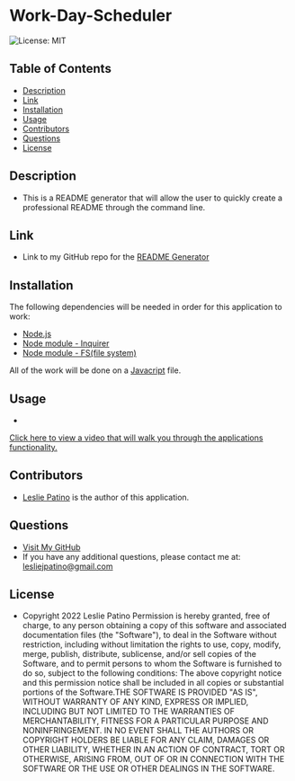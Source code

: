 # Work-Day-Scheduler
![License: MIT](https://img.shields.io/badge/License-MIT-brightgreen.svg)


## Table of Contents
* [Description](#description)
* [Link](#link)
* [Installation](#installation)
* [Usage](#usage)
* [Contributors](#contributors)
* [Questions](#questions)
* [License](#license)


## Description 
* This is a README generator that will allow the user to quickly create a professional README through the command line.


## Link
* Link to my GitHub repo for the [README Generator](https://github.com/lesliejpatino/README-generator)


## Installation 
The following dependencies will be needed in order for this application to work:
* [Node.js](https://nodejs.org/en/)
* [Node module - Inquirer](https://www.npmjs.com/package/inquirer)
* [Node module - FS(file system) ](https://nodejs.org/api/fs.html)

All of the work will be done on a [Javacript](https://www.javascript.com/) file.


## Usage
* 

[Click here to view a video that will walk you through the applications functionality.](https://drive.google.com/file/d/1ypxgyLQpHS5e-QHExD61I0k4Ws4tevFi/view)

## Contributors
* [Leslie Patino](https://www.linkedin.com/in/lesliejpatino/) is the author of this application.


## Questions
* [Visit My GitHub](https://github.com/lesliejpatino)
* If you have any additional questions, please contact me at: lesliejpatino@gmail.com


## License
* Copyright 2022 Leslie Patino
    Permission is hereby granted, free of charge, to any person obtaining a copy of this software and associated documentation files (the "Software"), to deal in the Software without restriction, including without limitation the rights to use, copy, modify, merge, publish, distribute, sublicense, and/or sell copies of the Software, and to permit persons to whom the Software is furnished to do so, subject to the following conditions: The above copyright notice and this permission notice shall be included in all copies or substantial portions of the Software.THE SOFTWARE IS PROVIDED "AS IS", WITHOUT WARRANTY OF ANY KIND, EXPRESS OR IMPLIED, INCLUDING BUT NOT LIMITED TO THE WARRANTIES OF MERCHANTABILITY, FITNESS FOR A PARTICULAR PURPOSE AND NONINFRINGEMENT. IN NO EVENT SHALL THE AUTHORS OR COPYRIGHT HOLDERS BE LIABLE FOR ANY CLAIM, DAMAGES OR OTHER LIABILITY, WHETHER IN AN ACTION OF CONTRACT, TORT OR OTHERWISE, ARISING FROM, OUT OF OR IN CONNECTION WITH THE SOFTWARE OR THE USE OR OTHER DEALINGS IN THE SOFTWARE.
    
